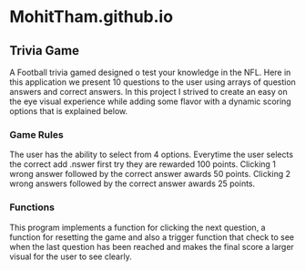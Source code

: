 # MohitTham.github.io
## Trivia Game 

A Football trivia gamed designed o test your knowledge in the NFL. 
Here in this application we present 10 questions to the user using arrays of question answers and correct answers.
In this project I strived to create an easy on the eye visual experience while adding some flavor with a dynamic scoring options that is explained below.


### Game Rules
The user has the ability to select from 4 options. 
Everytime the user selects the correct add .nswer first try they are rewarded 100 points.
Clicking 1 wrong answer followed by the correct answer awards 50 points. 
Clicking 2 wrong answers followed by the correct answer awards 25 points.

### Functions
This program implements a function for clicking the next question, a function for resetting the game and also a trigger function that check to see when the last question has been reached and makes the final score a larger visual for the user to see clearly.
